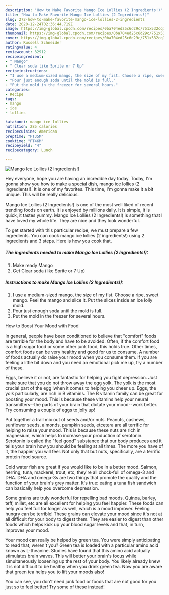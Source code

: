```yaml
---
description: "How to Make Favorite Mango Ice Lollies (2 Ingredients!)"
title: "How to Make Favorite Mango Ice Lollies (2 Ingredients!)"
slug: 272-how-to-make-favorite-mango-ice-lollies-2-ingredients
date: 2020-12-24T02:36:44.719Z
image: https://img-global.cpcdn.com/recipes/0ba704ed25c6d29c/751x532cq70/mango-ice-lollies-2-ingredients-recipe-main-photo.jpg
thumbnail: https://img-global.cpcdn.com/recipes/0ba704ed25c6d29c/751x532cq70/mango-ice-lollies-2-ingredients-recipe-main-photo.jpg
cover: https://img-global.cpcdn.com/recipes/0ba704ed25c6d29c/751x532cq70/mango-ice-lollies-2-ingredients-recipe-main-photo.jpg
author: Russell Schneider
ratingvalue: 4
reviewcount: 32912
recipeingredient:
- " Mango"
- " Clear soda like Sprite or 7 Up"
recipeinstructions:
- "I use a medium-sized mango, the size of my fist. Choose a ripe, sweet mango. Peel the mango and slice it. Put the slices inside an ice lolly mold."
- "Pour just enough soda until the mold is full."
- "Put the mold in the freezer for several hours."
categories:
- Recipe
tags:
- mango
- ice
- lollies

katakunci: mango ice lollies 
nutrition: 285 calories
recipecuisine: American
preptime: "PT35M"
cooktime: "PT46M"
recipeyield: "4"
recipecategory: Lunch

---
```



![Mango Ice Lollies (2 Ingredients!)](https://img-global.cpcdn.com/recipes/0ba704ed25c6d29c/751x532cq70/mango-ice-lollies-2-ingredients-recipe-main-photo.jpg)

Hey everyone, hope you are having an incredible day today. Today, I'm gonna show you how to make a special dish, mango ice lollies (2 ingredients!). It is one of my favorites. This time, I'm gonna make it a bit unique. This will be really delicious.



Mango Ice Lollies (2 Ingredients!) is one of the most well liked of recent trending foods on earth. It is enjoyed by millions daily. It is simple, it is quick, it tastes yummy. Mango Ice Lollies (2 Ingredients!) is something that I have loved my whole life. They are nice and they look wonderful.


To get started with this particular recipe, we must prepare a few ingredients. You can cook mango ice lollies (2 ingredients!) using 2 ingredients and 3 steps. Here is how you cook that.

<!--inarticleads1-->

##### The ingredients needed to make Mango Ice Lollies (2 Ingredients!):

1. Make ready  Mango
1. Get  Clear soda (like Sprite or 7 Up)




<!--inarticleads2-->

##### Instructions to make Mango Ice Lollies (2 Ingredients!):

1. I use a medium-sized mango, the size of my fist. Choose a ripe, sweet mango. Peel the mango and slice it. Put the slices inside an ice lolly mold.
1. Pour just enough soda until the mold is full.
1. Put the mold in the freezer for several hours.




How to Boost Your Mood with Food


In general, people have been conditioned to believe that "comfort" foods are terrible for the body and have to be avoided. Often, if the comfort food is a high sugar food or some other junk food, this holds true. Other times, comfort foods can be very healthy and good for us to consume. A number of foods actually do raise your mood when you consume them. If you are feeling a little bit down and you need an emotional pick me up, try a number of these.

Eggs, believe it or not, are fantastic for helping you fight depression. Just make sure that you do not throw away the egg yolk. The yolk is the most crucial part of the egg iwhen it comes to helping you cheer up. Eggs, the yolk particularly, are rich in B vitamins. The B vitamin family can be great for boosting your mood. This is because these vitamins help your neural transmitters--the parts of your brain that dictate your mood--work better. Try consuming a couple of eggs to jolly up!

Put together a trail mix out of seeds and/or nuts. Peanuts, cashews, sunflower seeds, almonds, pumpkin seeds, etcetera are all terrific for helping to raise your mood. This is because these nuts are rich in magnesium, which helps to increase your production of serotonin. Serotonin is called the "feel good" substance that our body produces and it tells your brain how you should be feeling at all times. The more you have of it, the happier you will feel. Not only that but nuts, specifically, are a terrific protein food source.

Cold water fish are great if you would like to be in a better mood. Salmon, herring, tuna, mackerel, trout, etc, they're all chock-full of omega-3 and DHA. DHA and omega-3s are two things that promote the quality and the function of your brain's grey matter. It's true: eating a tuna fish sandwich can basically help you overcome depression. 

Some grains are truly wonderful for repelling bad moods. Quinoa, barley, teff, millet, etc are all excellent for helping you feel happier. These foods can help you feel full for longer as well, which is a mood improver. Feeling hungry can be terrible! These grains can elevate your mood since it's not at all difficult for your body to digest them. They are easier to digest than other foods which helps kick up your blood sugar levels and that, in turn, improves your mood.

Your mood can really be helped by green tea. You were simply anticipating to read that, weren't you? Green tea is loaded with a particular amino acid known as L-theanine. Studies have found that this amino acid actually stimulates brain waves. This will better your brain's focus while simultaneously loosening up the rest of your body. You likely already knew it is not difficult to be healthy when you drink green tea. Now you are aware that green tea helps you to lift your moods also!

You can see, you don't need junk food or foods that are not good for you just so to feel better! Try some of these instead!

